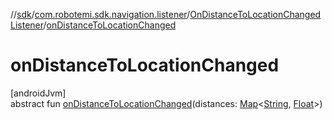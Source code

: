 //[sdk](../../../index.md)/[com.robotemi.sdk.navigation.listener](../index.md)/[OnDistanceToLocationChangedListener](index.md)/[onDistanceToLocationChanged](on-distance-to-location-changed.md)

# onDistanceToLocationChanged

[androidJvm]\
abstract fun [onDistanceToLocationChanged](on-distance-to-location-changed.md)(distances: [Map](https://kotlinlang.org/api/latest/jvm/stdlib/kotlin.collections/-map/index.html)&lt;[String](https://kotlinlang.org/api/latest/jvm/stdlib/kotlin/-string/index.html), [Float](https://kotlinlang.org/api/latest/jvm/stdlib/kotlin/-float/index.html)&gt;)
